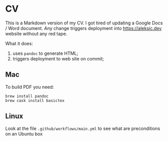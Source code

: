 # CV

This is a Markdown version of my CV. I got tired of updating a Google Docs / Word document. Any change triggers deployment into https://aleksic.dev website without any red tape.

What it does:

1. uses `pandoc` to generate HTML;
1. triggers deployment to web site on commit;

## Mac

To build PDF you need: 

```
brew install pandoc
brew cask install basictex
```

## Linux

Look at the file `.github/workflows/main.yml` to see what are preconditions on an Ubuntu box
